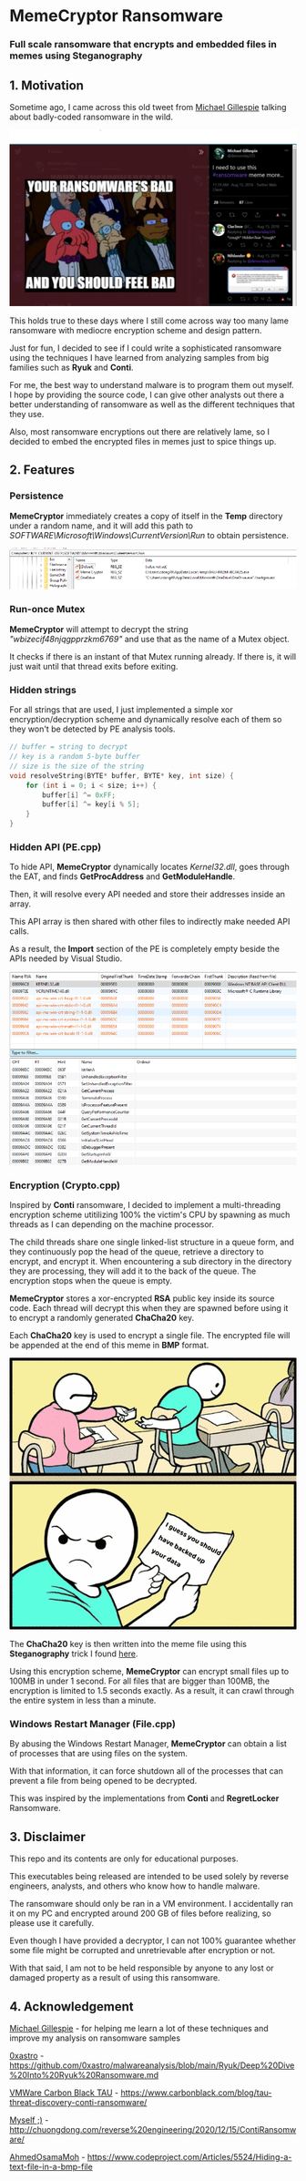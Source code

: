 # MemeCryptor Ransomware
### Full scale ransomware that encrypts and embedded files in memes using Steganography


## 1. Motivation

Sometime ago, I came across this old tweet from [Michael Gillespie](https://twitter.com/demonslay335/status/1029749466176335872/photo/1) talking about badly-coded ransomware in the wild.

![alt text](/image/Inspiration.PNG)


This holds true to these days where I still come across way too many lame ransomware with mediocre encryption scheme and design pattern.


Just for fun, I decided to see if I could write a sophisticated ransomware using the techniques I have learned from analyzing samples from big families such as **Ryuk** and **Conti**.


For me, the best way to understand malware is to program them out myself. I hope by providing the source code, I can give other analysts out there a better understanding of ransomware as well as the different techniques that they use.


Also, most ransomware encryptions out there are relatively lame, so I decided to embed the encrypted files in memes just to spice things up.

## 2. Features
### Persistence

**MemeCryptor** immediately creates a copy of itself in the **Temp** directory under a random name, and it will add this path to *SOFTWARE\Microsoft\Windows\CurrentVersion\Run* to obtain persistence.

![alt text](/image/Registry.PNG)


### Run-once Mutex


**MemeCryptor** will attempt to decrypt the string *"wbizecif48njqgpprzkm6769"* and use that as the name of a Mutex object.

It checks if there is an instant of that Mutex running already. If there is, it will just wait until that thread exits before exiting.

### Hidden strings

For all strings that are used, I just implemented a simple xor encryption/decryption scheme and dynamically resolve each of them so they won't be detected by PE analysis tools.

``` cpp
// buffer = string to decrypt
// key is a random 5-byte buffer
// size is the size of the string
void resolveString(BYTE* buffer, BYTE* key, int size) {
	for (int i = 0; i < size; i++) {
		buffer[i] ^= 0xFF;
		buffer[i] ^= key[i % 5];
	}
}
```

### Hidden API (PE.cpp)

To hide API, **MemeCryptor** dynamically locates *Kernel32.dll*, goes through the EAT, and finds **GetProcAddress** and **GetModuleHandle**.

Then, it will resolve every API needed and store their addresses inside an array. 

This API array is then shared with other files to indirectly make needed API calls.

As a result, the **Import** section of the PE is completely empty beside the APIs needed by Visual Studio.

![alt text](/image/NoAPI.PNG)


### Encryption (Crypto.cpp)

Inspired by **Conti** ransomware, I decided to implement a multi-threading encryption scheme utitilizing 100% the victim's CPU by spawning as much threads as I can depending on the machine processor.

The child threads share one single linked-list structure in a queue form, and they continuously pop the head of the queue, retrieve a directory to encrypt, and encrypt it. When encountering a sub directory in the directory they are processing, they will add it to the back of the queue. The encryption stops when the queue is empty.


**MemeCryptor** stores a xor-encrypted **RSA** public key inside its source code. Each thread will decrypt this when they are spawned before using it to encrypt a randomly generated **ChaCha20** key.


Each **ChaCha20** key is used to encrypt a single file. The encrypted file will be appended at the end of this meme in **BMP** format.

![alt text](/image/meme.bmp)


The **ChaCha20** key is then written into the meme file using this **Steganography** trick I found [here](https://www.codeproject.com/Articles/5524/Hiding-a-text-file-in-a-bmp-file).


Using this encryption scheme, **MemeCryptor** can encrypt small files up to 100MB in under 1 second. For all files that are bigger than 100MB, the encryption is limited to 1.5 seconds exactly. As a result, it can crawl through the entire system in less than a minute.


### Windows Restart Manager (File.cpp)

By abusing the Windows Restart Manager, **MemeCryptor** can obtain a list of processes that are using files on the system.

With that information, it can force shutdown all of the processes that can prevent a file from being opened to be decrypted.

This was inspired by the implementations from **Conti** and **RegretLocker** Ransomware.


## 3. Disclaimer

This repo and its contents are only for educational purposes.

This executables being released are intended to be used solely by reverse engineers, analysts, and others who know how to handle malware.

The ransomware should only be ran in a VM environment. I accidentally ran it on my PC and encrypted around 200 GB of files before realizing, so please use it carefully.

Even though I have provided a decryptor, I can not 100% guarantee whether some file might be corrupted and unretrievable after encryption or not.

With that said, I am not to be held responsible by anyone to any lost or damaged property as a result of using this ransomware.

## 4. Acknowledgement

[Michael Gillespie](https://twitter.com/demonslay335?lang=en) -  for helping me learn a lot of these techniques and improve my analysis on ransomware samples

[0xastro](https://twitter.com/0xastr0) - https://github.com/0xastro/malwareanalysis/blob/main/Ryuk/Deep%20Dive%20Into%20Ryuk%20Ransomware.md

[VMWare Carbon Black TAU](https://www.carbonblack.com/threat-analysis-unit/) - https://www.carbonblack.com/blog/tau-threat-discovery-conti-ransomware/

[Myself ;)](http://chuongdong.com/) - http://chuongdong.com/reverse%20engineering/2020/12/15/ContiRansomware/

[AhmedOsamaMoh](https://www.codeproject.com/script/Membership/View.aspx?mid=193049) - https://www.codeproject.com/Articles/5524/Hiding-a-text-file-in-a-bmp-file

